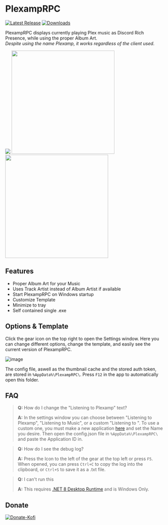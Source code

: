 # PlexampRPC
[![Latest Release](https://img.shields.io/github/v/release/Dyvinia/PlexampRPC?style=for-the-badge&labelColor=191919&color=e5a00d&label=Release)](https://github.com/Dyvinia/PlexampRPC/releases/latest)
[![Downloads](https://img.shields.io/github/downloads/Dyvinia/PlexampRPC/total?style=for-the-badge&labelColor=191919&color=e5a00d&label=Downloads)](https://github.com/Dyvinia/PlexampRPC/releases)

PlexampRPC displays currently playing Plex music as Discord Rich Presence, while using the proper Album Art.<br/> *Despite using the name Plexamp, it works regardless of the client used.*

<p float="left">
<img src="https://i.imgur.com/RB1Chep.png" />
<img src="https://i.imgur.com/cNsPQ7z.png" height="326" />
<img src="https://i.imgur.com/IAVWupR.png" height="326" />
</p>

## Features
- Proper Album Art for your Music
- Uses Track Artist instead of Album Artist if available 
- Start PlexampRPC on Windows startup
- Customize Template
- Minimize to tray
- Self contained single .exe

## Options & Template
Click the gear icon on the top right to open the Settings window. Here you can change different options, change the template, and easily see the current version of PlexampRPC.

![image](https://i.imgur.com/EhWWCQq.png)


The config file, aswell as the thumbnail cache and the stored auth token, are stored in `%AppData%\PlexampRPC\`. Press `F12` in the app to automatically open this folder.

## FAQ
> **Q:** How do I change the "Listening to Plexamp" text?
> 
> **A:** In the settings window you can choose between "Listening to Plexamp", "Listening to Music", or a custom "Listening to ". To use a custom one, you must make a new application [here](https://discord.com/developers/applications) and set the Name you desire. Then open the config.json file in `%AppData%\PlexampRPC\` and paste the Application ID in.

> **Q:** How do I see the debug log?
> 
> **A:** Press the Icon to the left of the gear at the top left or press `F5`. When opened, you can press `Ctrl+C` to copy the log into the clipboard, or `Ctrl+S` to save it as a .txt file.

> **Q:** I can't run this
> 
> **A:** This requires [.NET 8 Desktop Runtime](https://dotnet.microsoft.com/en-us/download/dotnet/8.0#runtime-desktop-8.0.10) and is Windows Only.

## Donate
[![Donate-Kofi](https://ko-fi.com/img/githubbutton_sm.svg)](https://ko-fi.com/J3J63UBHG)
